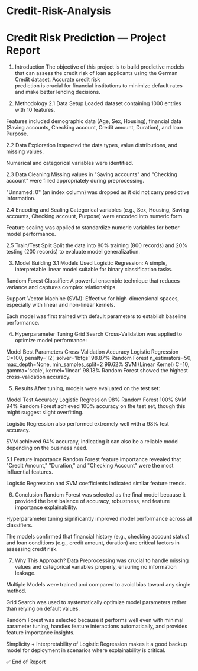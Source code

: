 # Credit-Risk-Analysis
# Credit Risk Prediction — Project Report

1. Introduction
  The objective of this project is to build predictive models that can assess the credit risk of loan applicants using the German Credit dataset. Accurate credit risk     
  prediction is crucial for financial institutions to minimize default rates and make better lending decisions.

2. Methodology
  2.1 Data Setup
  Loaded dataset containing 1000 entries with 10 features.
  
  Features included demographic data (Age, Sex, Housing), financial data (Saving accounts, Checking account, Credit amount, Duration), and loan Purpose.
  
  2.2 Data Exploration
  Inspected the data types, value distributions, and missing values.
  
  Numerical and categorical variables were identified.
  
  2.3 Data Cleaning
  Missing values in "Saving accounts" and "Checking account" were filled appropriately during preprocessing.
  
  "Unnamed: 0" (an index column) was dropped as it did not carry predictive information.
  
  2.4 Encoding and Scaling
  Categorical variables (e.g., Sex, Housing, Saving accounts, Checking account, Purpose) were encoded into numeric form.

  Feature scaling was applied to standardize numeric variables for better model performance.

  2.5 Train/Test Split
  Split the data into 80% training (800 records) and 20% testing (200 records) to evaluate model generalization.

3. Model Building
  3.1 Models Used
  Logistic Regression: A simple, interpretable linear model suitable for binary classification tasks.
  
  Random Forest Classifier: A powerful ensemble technique that reduces variance and captures complex relationships.
  
  Support Vector Machine (SVM): Effective for high-dimensional spaces, especially with linear and non-linear kernels.
  
  Each model was first trained with default parameters to establish baseline performance.

4. Hyperparameter Tuning
  Grid Search Cross-Validation was applied to optimize model performance:
  
  
  Model	Best Parameters	Cross-Validation Accuracy
  Logistic Regression	C=100, penalty='l2', solver='lbfgs'	98.87%
  Random Forest	n_estimators=50, max_depth=None, min_samples_split=2	99.62%
  SVM (Linear Kernel)	C=10, gamma='scale', kernel='linear'	98.13%
  Random Forest showed the highest cross-validation accuracy.

5. Results
  After tuning, models were evaluated on the test set:
  
  
  Model	Test Accuracy
  Logistic Regression	98%
  Random Forest	100%
  SVM	94%
  Random Forest achieved 100% accuracy on the test set, though this might suggest slight overfitting.
  
  Logistic Regression also performed extremely well with a 98% test accuracy.
  
  SVM achieved 94% accuracy, indicating it can also be a reliable model depending on the business need.

  5.1 Feature Importance
  Random Forest feature importance revealed that "Credit Amount," "Duration," and "Checking Account" were the most influential features.
  
  Logistic Regression and SVM coefficients indicated similar feature trends.

6. Conclusion
  Random Forest was selected as the final model because it provided the best balance of accuracy, robustness, and feature importance explainability.
  
  Hyperparameter tuning significantly improved model performance across all classifiers.
  
  The models confirmed that financial history (e.g., checking account status) and loan conditions (e.g., credit amount, duration) are critical factors in assessing credit    risk.

7. Why This Approach?
  Data Preprocessing was crucial to handle missing values and categorical variables properly, ensuring no information leakage.
  
  Multiple Models were trained and compared to avoid bias toward any single method.
  
  Grid Search was used to systematically optimize model parameters rather than relying on default values.
  
  Random Forest was selected because it performs well even with minimal parameter tuning, handles feature interactions automatically, and provides feature importance insights.
  
  Simplicity + Interpretability of Logistic Regression makes it a good backup model for deployment in scenarios where explainability is critical.

✅ End of Report
